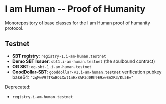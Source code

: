 # I am Human -- Proof of Humanity

Monorepository of base classes for the I am Human proof of humanity protocol.

## Testnet

- **SBT registry**: `registry-1.i-am-human.testnet`
- **Demo SBT Issuer**: `sbt1.i-am-human.testnet` (the soulbound contract)
- **OG SBT**: `og-sbt-1.i-am-human.testnet`
- **GoodDollar-SBT**: `gooddollar-v1.i-am-human.testnet`
  verification pubkey base64: `"zqMwV9fTRoBOLXwt1mHxBAF3d0Rh9E9xwSAXR3/KL5E="`

Deprecated:

- `registry.i-am-human.testnet`
